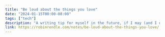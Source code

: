 ```yaml
---
title: "Be loud about the things you love"
date: "2024-01-15T00:00-08:00"
tags: ["tech"]
description: "A writing tip for myself in the future, if I may (and I do): delete every use of “…for me…,” “in my opinion,” “some might disagree,” “I think,” etc. etc. These snippets are a bad habit and make your writing fragile, lacking any conviction, with one eye always over your shoulder. After a while these self-doubting platitudes become road bumps that get in the way of describing the thing that you love."
link: https://robinrendle.com/notes/be-loud-about-the-things-you-love/
---
```

